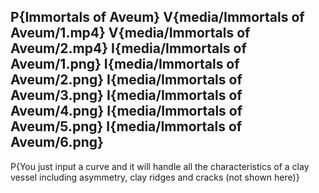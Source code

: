 P{Immortals of Aveum}
V{media/Immortals of Aveum/1.mp4}
V{media/Immortals of Aveum/2.mp4}
I{media/Immortals of Aveum/1.png}
I{media/Immortals of Aveum/2.png}
I{media/Immortals of Aveum/3.png}
I{media/Immortals of Aveum/4.png}
I{media/Immortals of Aveum/5.png}
I{media/Immortals of Aveum/6.png}
-----------
P{You just input a curve and it will handle all the characteristics of a clay vessel including asymmetry, clay ridges and cracks (not shown here)}